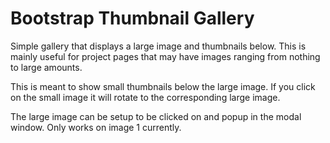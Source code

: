 Bootstrap Thumbnail Gallery
===========================

Simple gallery that displays a large image and thumbnails below. This is mainly useful for project pages that may have images ranging from nothing to large amounts.

This is meant to show small thumbnails below the large image. If you click on the small image it will rotate to the corresponding large image.

The large image can be setup to be clicked on and popup in the modal window. Only works on image 1 currently.
